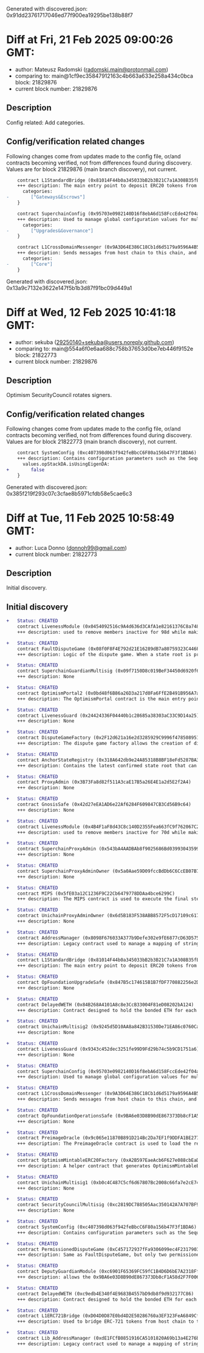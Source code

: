 Generated with discovered.json: 0x91dd23761717046ed77f900ea19295be138b88f7

# Diff at Fri, 21 Feb 2025 09:00:26 GMT:

- author: Mateusz Radomski (<radomski.main@protonmail.com>)
- comparing to: main@1cf9ec35847912163c4b663a633e258a434c0bca block: 21829876
- current block number: 21829876

## Description

Config related: Add categories.

## Config/verification related changes

Following changes come from updates made to the config file,
or/and contracts becoming verified, not from differences found during
discovery. Values are for block 21829876 (main branch discovery), not current.

```diff
    contract L1StandardBridge (0x81014F44b0a345033bB2b3B21C7a1A308B35fEeA) {
    +++ description: The main entry point to deposit ERC20 tokens from host chain to this chain.
      categories:
-        ["Gateways&Escrows"]
    }
```

```diff
    contract SuperchainConfig (0x95703e0982140D16f8ebA6d158FccEde42f04a4C) {
    +++ description: Used to manage global configuration values for multiple OP Chains within a single Superchain network. The SuperchainConfig contract manages the `PAUSED_SLOT`, a boolean value indicating whether the Superchain is paused, and `GUARDIAN_SLOT`, the address of the guardian which can pause and unpause the system.
      categories:
-        ["Upgrades&Governance"]
    }
```

```diff
    contract L1CrossDomainMessenger (0x9A3D64E386C18Cb1d6d5179a9596A4B5736e98A6) {
    +++ description: Sends messages from host chain to this chain, and relays messages back onto host chain. In the event that a message sent from host chain to this chain is rejected for exceeding this chain's epoch gas limit, it can be resubmitted via this contract's replay function.
      categories:
-        ["Core"]
    }
```

Generated with discovered.json: 0x13a9c7132e3622e147f5b1b3d87f91bc09d449a1

# Diff at Wed, 12 Feb 2025 10:41:18 GMT:

- author: sekuba (<29250140+sekuba@users.noreply.github.com>)
- comparing to: main@554a6f0e6aa688c758b37653d0be7eb446f9152e block: 21822773
- current block number: 21829876

## Description

Optimism SecurityCouncil rotates signers.

## Config/verification related changes

Following changes come from updates made to the config file,
or/and contracts becoming verified, not from differences found during
discovery. Values are for block 21822773 (main branch discovery), not current.

```diff
    contract SystemConfig (0xc407398d063f942feBbcC6F80a156b47F3f1BDA6) {
    +++ description: Contains configuration parameters such as the Sequencer address, gas limit on this chain and the unsafe block signer address.
      values.opStackDA.isUsingEigenDA:
+        false
    }
```

Generated with discovered.json: 0x385f219f293c07c3cfae8b5971cfdb58e5cae6c3

# Diff at Tue, 11 Feb 2025 10:58:49 GMT:

- author: Luca Donno (<donnoh99@gmail.com>)
- current block number: 21822773

## Description

Initial discovery.

## Initial discovery

```diff
+   Status: CREATED
    contract LivenessModule (0x0454092516c9A4d636d3CAfA1e82161376C8a748)
    +++ description: used to remove members inactive for 98d while making sure that the threshold remains above 75%. If the number of members falls below 8, the 0x847B5c174615B1B7fDF770882256e2D3E95b9D92 takes ownership of the multisig
```

```diff
+   Status: CREATED
    contract FaultDisputeGame (0x08f0F8F4E792d21E16289dB7a80759323C446F61)
    +++ description: Logic of the dispute game. When a state root is proposed, a dispute game contract is deployed. Challengers can use such contracts to challenge the proposed state root.
```

```diff
+   Status: CREATED
    contract SuperchainGuardianMultisig (0x09f7150D8c019BeF34450d6920f6B3608ceFdAf2)
    +++ description: None
```

```diff
+   Status: CREATED
    contract OptimismPortal2 (0x0bd48f6B86a26D3a217d0Fa6FfE2B491B956A7a2)
    +++ description: The OptimismPortal contract is the main entry point to deposit funds from L1 to L2. It also allows to prove and finalize withdrawals. It specifies which game type can be used for withdrawals, which currently is the FaultDisputeGame.
```

```diff
+   Status: CREATED
    contract LivenessGuard (0x24424336F04440b1c28685a38303aC33C9D14a25)
    +++ description: None
```

```diff
+   Status: CREATED
    contract DisputeGameFactory (0x2F12d621a16e2d3285929C9996f478508951dFe4)
    +++ description: The dispute game factory allows the creation of dispute games, used to propose state roots and eventually challenge them.
```

```diff
+   Status: CREATED
    contract AnchorStateRegistry (0x318A642db9e24A85318B8BF18eFd5287BA38643B)
    +++ description: Contains the latest confirmed state root that can be used as a starting point in a dispute game.
```

```diff
+   Status: CREATED
    contract ProxyAdmin (0x3B73Fa8d82f511A3caE17B5a26E4E1a2d5E2f2A4)
    +++ description: None
```

```diff
+   Status: CREATED
    contract GnosisSafe (0x42d27eEA1AD6e22Af6284F609847CB3Cd56B9c64)
    +++ description: None
```

```diff
+   Status: CREATED
    contract LivenessModule (0x4B4F1aF8d43C8c140D2355Fea663fC9f762067C2)
    +++ description: used to remove members inactive for 70d while making sure that the threshold remains above 60%. If the number of members falls below 1, the 0x0000000000000000000000000000000000000000 takes ownership of the multisig
```

```diff
+   Status: CREATED
    contract SuperchainProxyAdmin (0x543bA4AADBAb8f9025686Bd03993043599c6fB04)
    +++ description: None
```

```diff
+   Status: CREATED
    contract SuperchainProxyAdminOwner (0x5a0Aae59D09fccBdDb6C6CcEB07B7279367C3d2A)
    +++ description: None
```

```diff
+   Status: CREATED
    contract MIPS (0x5fE03a12C1236F9C22Cb6479778DDAa4bce6299C)
    +++ description: The MIPS contract is used to execute the final step of the dispute game which objectively determines the winner of the dispute.
```

```diff
+   Status: CREATED
    contract UnichainProxyAdminOwner (0x6d5B183F538ABB8572F5cD17109c617b994D5833)
    +++ description: None
```

```diff
+   Status: CREATED
    contract AddressManager (0x8098F676033A377b9Defe302e9fE6877cD63D575)
    +++ description: Legacy contract used to manage a mapping of string names to addresses. Modern OP stack uses a different standard proxy system instead, but this contract is still necessary for backwards compatibility with several older contracts.
```

```diff
+   Status: CREATED
    contract L1StandardBridge (0x81014F44b0a345033bB2b3B21C7a1A308B35fEeA)
    +++ description: The main entry point to deposit ERC20 tokens from host chain to this chain.
```

```diff
+   Status: CREATED
    contract OpFoundationUpgradeSafe (0x847B5c174615B1B7fDF770882256e2D3E95b9D92)
    +++ description: None
```

```diff
+   Status: CREATED
    contract DelayedWETH (0x84B268A4101A8c8e3CcB33004F81eD08202bA124)
    +++ description: Contract designed to hold the bonded ETH for each game. It is designed as a wrapper around WETH to allow an owner to function as a backstop if a game would incorrectly distribute funds.
```

```diff
+   Status: CREATED
    contract UnichainMultisig2 (0x9245d5D10AA8a842B31530De71EA86c0760Ca1b1)
    +++ description: None
```

```diff
+   Status: CREATED
    contract LivenessGuard (0x9343c452dec3251fe99D9Fd29b74c5b9CD1751a6)
    +++ description: None
```

```diff
+   Status: CREATED
    contract SuperchainConfig (0x95703e0982140D16f8ebA6d158FccEde42f04a4C)
    +++ description: Used to manage global configuration values for multiple OP Chains within a single Superchain network. The SuperchainConfig contract manages the `PAUSED_SLOT`, a boolean value indicating whether the Superchain is paused, and `GUARDIAN_SLOT`, the address of the guardian which can pause and unpause the system.
```

```diff
+   Status: CREATED
    contract L1CrossDomainMessenger (0x9A3D64E386C18Cb1d6d5179a9596A4B5736e98A6)
    +++ description: Sends messages from host chain to this chain, and relays messages back onto host chain. In the event that a message sent from host chain to this chain is rejected for exceeding this chain's epoch gas limit, it can be resubmitted via this contract's replay function.
```

```diff
+   Status: CREATED
    contract OpFoundationOperationsSafe (0x9BA6e03D8B90dE867373Db8cF1A58d2F7F006b3A)
    +++ description: None
```

```diff
+   Status: CREATED
    contract PreimageOracle (0x9c065e11870B891D214Bc2Da7EF1f9DDFA1BE277)
    +++ description: The PreimageOracle contract is used to load the required data from L1 for a dispute game.
```

```diff
+   Status: CREATED
    contract OptimismMintableERC20Factory (0xA2B597EaeAcb6F627e088cbEaD319e934ED5edad)
    +++ description: A helper contract that generates OptimismMintableERC20 contracts on the network it's deployed to. OptimismMintableERC20 is a standard extension of the base ERC20 token contract designed to allow the L1StandardBridge contracts to mint and burn tokens. This makes it possible to use an OptimismMintablERC20 as this chain's representation of a token on the host chain, or vice-versa.
```

```diff
+   Status: CREATED
    contract UnichainMultisig1 (0xb0c4C487C5cf6d67807Bc2008c66fa7e2cE744EC)
    +++ description: None
```

```diff
+   Status: CREATED
    contract SecurityCouncilMultisig (0xc2819DC788505Aac350142A7A707BF9D03E3Bd03)
    +++ description: None
```

```diff
+   Status: CREATED
    contract SystemConfig (0xc407398d063f942feBbcC6F80a156b47F3f1BDA6)
    +++ description: Contains configuration parameters such as the Sequencer address, gas limit on this chain and the unsafe block signer address.
```

```diff
+   Status: CREATED
    contract PermissionedDisputeGame (0xC457172937fFa9306099ec4F2317903254Bf7223)
    +++ description: Same as FaultDisputeGame, but only two permissioned addresses are designated as proposer and challenger.
```

```diff
+   Status: CREATED
    contract DeputyGuardianModule (0xc6901F65369FC59fC1B4D6D6bE7A2318Ff38dB5B)
    +++ description: allows the 0x9BA6e03D8B90dE867373Db8cF1A58d2F7F006b3A, called the deputy guardian, to act on behalf of the Gnosis Safe.
```

```diff
+   Status: CREATED
    contract DelayedWETH (0xc9edb4E340f4E9683B4557bD9db8f9d932177C86)
    +++ description: Contract designed to hold the bonded ETH for each game. It is designed as a wrapper around WETH to allow an owner to function as a backstop if a game would incorrectly distribute funds.
```

```diff
+   Status: CREATED
    contract L1ERC721Bridge (0xD04D0D87E0bd4D2E50286760a3EF323FeA6849Cf)
    +++ description: Used to bridge ERC-721 tokens from host chain to this chain.
```

```diff
+   Status: CREATED
    contract Lib_AddressManager (0xdE1FCfB0851916CA5101820A69b13a4E276bd81F)
    +++ description: Legacy contract used to manage a mapping of string names to addresses. Modern OP stack uses a different standard proxy system instead, but this contract is still necessary for backwards compatibility with several older contracts.
```
